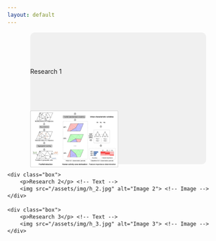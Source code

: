 ```yaml
---
layout: default
---
```




<div class="container">
    <div class="box">
        <p>Research 1</p> <!-- Text -->
        <img src="/assets/img/h_1.jpg" alt="Image 1"> <!-- Image -->
    </div>

    <div class="box">
        <p>Research 2</p> <!-- Text -->
        <img src="/assets/img/h_2.jpg" alt="Image 2"> <!-- Image -->
    </div>

    <div class="box">
        <p>Research 3</p> <!-- Text -->
        <img src="/assets/img/h_3.jpg" alt="Image 3"> <!-- Image -->
    </div>
</div>

<style>
.box {
    display: flex;
    flex-direction: column;
    align-items: flex-start; /* Align items to the left */
    width: 400px; /* Adjusted for 4:3 aspect ratio */
    height: 300px; /* Adjusted for 4:3 aspect ratio */
    margin: 15px auto; /* Added auto to center the boxes */
    background-color: #f0f0f0;
    text-align: left; /* Align text to the left */
    line-height: 150px;
    transition: background-color 0.5s;
    border-radius: 10px;
}

.box img {
    width: 50%;
    height: 50%;
    object-fit: contain;
    align-self: flex-start; /* Align image to the top */
}

.box:hover {
    background-color: #ddd;
}
</style>